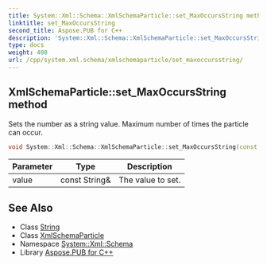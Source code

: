 ```yaml
---
title: System::Xml::Schema::XmlSchemaParticle::set_MaxOccursString method
linktitle: set_MaxOccursString
second_title: Aspose.PUB for C++
description: 'System::Xml::Schema::XmlSchemaParticle::set_MaxOccursString method. Sets the number as a string value. Maximum number of times the particle can occur in C++.'
type: docs
weight: 400
url: /cpp/system.xml.schema/xmlschemaparticle/set_maxoccursstring/
---
```

## XmlSchemaParticle::set_MaxOccursString method


Sets the number as a string value. Maximum number of times the particle can occur.

```cpp
void System::Xml::Schema::XmlSchemaParticle::set_MaxOccursString(const String &value)
```


| Parameter | Type | Description |
| --- | --- | --- |
| value | const String\& | The value to set. |

## See Also

* Class [String](../../../system/string/)
* Class [XmlSchemaParticle](../)
* Namespace [System::Xml::Schema](../../)
* Library [Aspose.PUB for C++](../../../)
